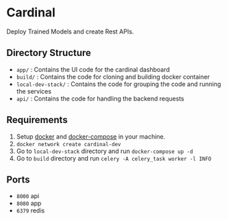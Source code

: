 # Cardinal

Deploy Trained Models and create Rest APIs.


## Directory Structure

- `app/` : Contains the UI code for the cardinal dashboard
- `build/` : Contains the code for cloning and building docker container
- `local-dev-stack/` : Contains the code for grouping the code and running the services
- `api/` : Contains the code for handling the backend requests

## Requirements 

1. Setup [docker](https://docs.docker.com/get-started/) and [docker-compose](https://docs.docker.com/compose/gettingstarted/) in your machine.
2. `docker network create cardinal-dev`
3. Go to `local-dev-stack` directory and run `docker-compose up -d`
4. Go to `build` directory and run `celery -A celery_task worker -l INFO`


## Ports 

- `8000` api
- `8080` app
- `6379` redis

